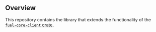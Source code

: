 ## Overview

This repository contains the library that extends the functionality of the [`fuel-core-client` crate](https://github.com/FuelLabs/fuel-core/tree/master/crates/client).
